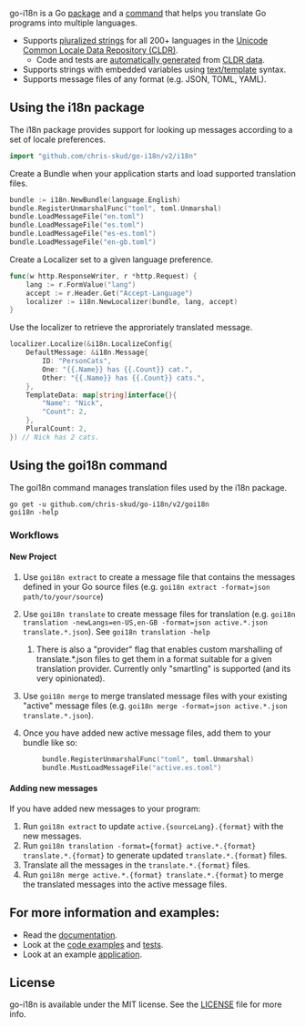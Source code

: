 go-i18n is a Go [package](#package-i18n) and a [command](#command-goi18n) that helps you translate Go programs into multiple languages.

- Supports [pluralized strings](http://cldr.unicode.org/index/cldr-spec/plural-rules) for all 200+ languages in the [Unicode Common Locale Data Repository (CLDR)](http://www.unicode.org/cldr/charts/28/supplemental/language_plural_rules.html).
  - Code and tests are [automatically generated](https://github.com/chris-skud/go-i18n/tree/master/i18n/language/codegen) from [CLDR data](http://cldr.unicode.org/index/downloads).
- Supports strings with embedded variables using [text/template](http://golang.org/pkg/text/template/) syntax.
- Supports message files of any format (e.g. JSON, TOML, YAML).


## Using the i18n package

The i18n package provides support for looking up messages according to a set of locale preferences.

```go
import "github.com/chris-skud/go-i18n/v2/i18n"
```

Create a Bundle when your application starts and load supported translation files.

```go
bundle := i18n.NewBundle(language.English)
bundle.RegisterUnmarshalFunc("toml", toml.Unmarshal)
bundle.LoadMessageFile("en.toml")
bundle.LoadMessageFile("es.toml")
bundle.LoadMessageFile("es-es.toml")
bundle.LoadMessageFile("en-gb.toml")
```

Create a Localizer set to a given language preference.

```go
func(w http.ResponseWriter, r *http.Request) {
    lang := r.FormValue("lang")
    accept := r.Header.Get("Accept-Language")
    localizer := i18n.NewLocalizer(bundle, lang, accept)
}
```

Use the localizer to retrieve the approriately translated message.
```go
localizer.Localize(&i18n.LocalizeConfig{
    DefaultMessage: &i18n.Message{
        ID: "PersonCats",
        One: "{{.Name}} has {{.Count}} cat.",
        Other: "{{.Name}} has {{.Count}} cats.",
    },
    TemplateData: map[string]interface{}{
        "Name": "Nick",
        "Count": 2,
    },
    PluralCount: 2,
}) // Nick has 2 cats.
```

## Using the goi18n command

The goi18n command manages translation files used by the i18n package.

```
go get -u github.com/chris-skud/go-i18n/v2/goi18n
goi18n -help
```

### Workflows

#### New Project

1. Use `goi18n extract` to create a message file that contains the messages defined in your Go source files (e.g. `goi18n extract -format=json path/to/your/source`)

2. Use `goi18n translate` to create message files for translation (e.g. `goi18n translation -newLangs=en-US,en-GB -format=json active.*.json translate.*.json`). See `goi18n translation -help`
   1. There is also a "provider" flag that enables custom marshalling of translate.*.json files to get them in a format suitable for a given translation provider. Currently only "smartling" is supported (and its very opinionated).

3. Use `goi18n merge` to merge translated message files with your existing "active" message files (e.g. `goi18n merge -format=json active.*.json translate.*.json`).

4. Once you have added new active message files, add them to your bundle like so:
```go
		bundle.RegisterUnmarshalFunc("toml", toml.Unmarshal)
		bundle.MustLoadMessageFile("active.es.toml")
```

#### Adding new messages

If you have added new messages to your program:

1. Run `goi18n extract` to update `active.{sourceLang}.{format}` with the new messages.
2. Run `goi18n translation -format={format} active.*.{format} translate.*.{format}` to generate updated `translate.*.{format}` files.
3. Translate all the messages in the `translate.*.{format}` files.
4. Run `goi18n merge active.*.{format} translate.*.{format}` to merge the translated messages into the active message files.

## For more information and examples:

- Read the [documentation](http://godoc.org/github.com/chris-skud/go-i18n/v2).
- Look at the [code examples](https://github.com/chris-skud/go-i18n/blob/master/v2/i18n/example_test.go) and [tests](https://github.com/chris-skud/go-i18n/blob/master/i18n/v2/localizer_test.go).
- Look at an example [application](https://github.com/chris-skud/go-i18n/tree/master/v2/example).

## License

go-i18n is available under the MIT license. See the [LICENSE](LICENSE) file for more info.
